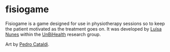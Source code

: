 # fisiogame

Fisiogame is a game designed for use in physiotherapy sessions so to keep the patient motivated as the treatment goes on. It was developed by [Luísa Nunes](https://github.com/LBNunes) within the [UnBiHealth](https://github.com/UnBiHealth) research group.

Art by [Pedro Cataldi](http://www.pedrocataldi.com/).
